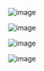 



![image](https://github.com/user-attachments/assets/6e16e8c2-78f8-4946-8f09-bbfdc7a3a4ac)


![image](https://github.com/user-attachments/assets/a23b0e29-065f-46f1-9ab3-6b355a45e005)  

![image](https://github.com/user-attachments/assets/bd3c3686-d801-4660-b317-54efaa3a4b25)


![image](https://github.com/user-attachments/assets/42f99c6a-0b7c-42b8-b970-8399fc5ce890)







